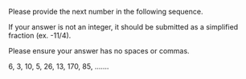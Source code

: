 Please provide the next number in the following sequence.

If your answer is not an integer, it should be submitted as a simplified fraction (ex. -11/4). 

Please ensure your answer has no spaces or commas.

6, 3, 10, 5, 26, 13, 170, 85, .......